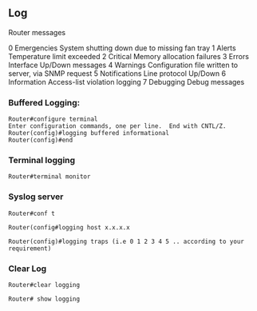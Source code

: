 ## Log
 
Router messages

0	Emergencies	System shutting down due to missing fan tray
1	Alerts	Temperature limit exceeded
2	Critical	Memory allocation failures
3	Errors	Interface Up/Down messages
4	Warnings	Configuration file written to server, via SNMP request
5	Notifications	Line protocol Up/Down
6	Information	Access-list violation logging
7	Debugging	Debug messages


### Buffered Logging:

```
Router#configure terminal
Enter configuration commands, one per line.  End with CNTL/Z.
Router(config)#logging buffered informational
Router(config)#end
```

### Terminal logging

```
Router#terminal monitor
```



### Syslog server

```
Router#conf t

Router(config#logging host x.x.x.x

Router(config)#logging traps (i.e 0 1 2 3 4 5 .. according to your requirement)
```

### Clear Log

```
Router#clear logging

Router# show logging
```
